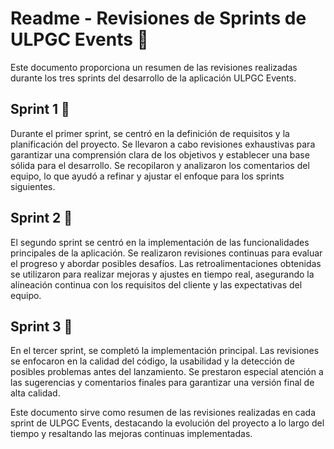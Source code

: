
# Readme - Revisiones de Sprints de ULPGC Events 🔄

Este documento proporciona un resumen de las revisiones realizadas durante los tres sprints del desarrollo de la aplicación ULPGC Events.

## Sprint 1 🚀

Durante el primer sprint, se centró en la definición de requisitos y la planificación del proyecto. Se llevaron a cabo revisiones exhaustivas para garantizar una comprensión clara de los objetivos y establecer una base sólida para el desarrollo. Se recopilaron y analizaron los comentarios del equipo, lo que ayudó a refinar y ajustar el enfoque para los sprints siguientes.

## Sprint 2 🔄

El segundo sprint se centró en la implementación de las funcionalidades principales de la aplicación. Se realizaron revisiones continuas para evaluar el progreso y abordar posibles desafíos. Las retroalimentaciones obtenidas se utilizaron para realizar mejoras y ajustes en tiempo real, asegurando la alineación continua con los requisitos del cliente y las expectativas del equipo.

## Sprint 3 🏁

En el tercer sprint, se completó la implementación principal. Las revisiones se enfocaron en la calidad del código, la usabilidad y la detección de posibles problemas antes del lanzamiento. Se prestaron especial atención a las sugerencias y comentarios finales para garantizar una versión final de alta calidad.

Este documento sirve como resumen de las revisiones realizadas en cada sprint de ULPGC Events, destacando la evolución del proyecto a lo largo del tiempo y resaltando las mejoras continuas implementadas.
